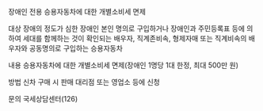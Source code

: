 장애인 전용 승용자동차에 대한 개별소비세 면제

대상
장애의 정도가 심한 장애인 본인 명의로 구입하거나 장애인과 주민등록표 등에 의하여 세대를 함께하는 것이 확인되는 배우자, 직계존비속, 형제자매 또는 직계비속의 배우자와 공동명의로 구입하는 승용자동차

내용
승용자동차에 대한 개별소비세 면제(장애인 1명당 1대 한정, 최대 500만 원)

방법
신차 구매 시 판매 대리점 또는 영업소 등에 신청

문의
국세상담센터(126)